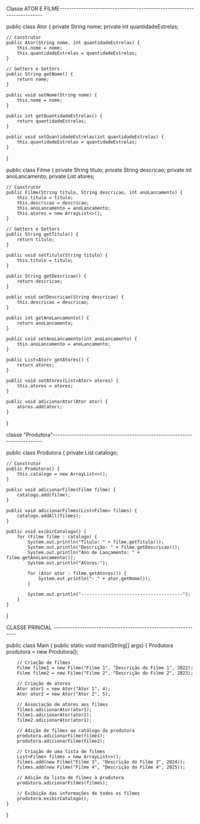 Classe ATOR E FILME-----------------------------------------------------------------------

public class Ator {
    private String nome;
    private int quantidadeEstrelas;
    
    // Construtor
    public Ator(String nome, int quantidadeEstrelas) {
        this.nome = nome;
        this.quantidadeEstrelas = quantidadeEstrelas;
    }
    
    // Getters e Setters
    public String getNome() {
        return nome;
    }
    
    public void setNome(String nome) {
        this.nome = nome;
    }
    
    public int getQuantidadeEstrelas() {
        return quantidadeEstrelas;
    }
    
    public void setQuantidadeEstrelas(int quantidadeEstrelas) {
        this.quantidadeEstrelas = quantidadeEstrelas;
    }
}

public class Filme {
    private String titulo;
    private String descricao;
    private int anoLancamento;
    private List<Ator> atores;
    
    // Construtor
    public Filme(String titulo, String descricao, int anoLancamento) {
        this.titulo = titulo;
        this.descricao = descricao;
        this.anoLancamento = anoLancamento;
        this.atores = new ArrayList<>();
    }
    
    // Getters e Setters
    public String getTitulo() {
        return titulo;
    }
    
    public void setTitulo(String titulo) {
        this.titulo = titulo;
    }
    
    public String getDescricao() {
        return descricao;
    }
    
    public void setDescricao(String descricao) {
        this.descricao = descricao;
    }
    
    public int getAnoLancamento() {
        return anoLancamento;
    }
    
    public void setAnoLancamento(int anoLancamento) {
        this.anoLancamento = anoLancamento;
    }
    
    public List<Ator> getAtores() {
        return atores;
    }
    
    public void setAtores(List<Ator> atores) {
        this.atores = atores;
    }
    
    public void adicionarAtor(Ator ator) {
        atores.add(ator);
    }
}

 classe "Produtora"-------------------------------------------------------------------------
  
  public class Produtora {
    private List<Filme> catalogo;
    
    // Construtor
    public Produtora() {
        this.catalogo = new ArrayList<>();
    }
    
    public void adicionarFilme(Filme filme) {
        catalogo.add(filme);
    }
    
    public void adicionarFilmes(List<Filme> filmes) {
        catalogo.addAll(filmes);
    }
    
    public void exibirCatalogo() {
        for (Filme filme : catalogo) {
            System.out.println("Título: " + filme.getTitulo());
            System.out.println("Descrição: " + filme.getDescricao());
            System.out.println("Ano de Lançamento: " + filme.getAnoLancamento());
            System.out.println("Atores:");
            
            for (Ator ator : filme.getAtores()) {
                System.out.println("- " + ator.getNome());
            }
            
            System.out.println("--------------------------------------");
        }
    }
}
  
CLASSE PRINCIAL --------------------------------------------------------------
  
  public class Main {
    public static void main(String[] args) {
        Produtora produtora = new Produtora();
        
        // Criação de filmes
        Filme filme1 = new Filme("Filme 1", "Descrição do Filme 1", 2022);
        Filme filme2 = new Filme("Filme 2", "Descrição do Filme 2", 2023);
        
        // Criação de atores
        Ator ator1 = new Ator("Ator 1", 4);
        Ator ator2 = new Ator("Ator 2", 5);
        
        // Associação de atores aos filmes
        filme1.adicionarAtor(ator1);
        filme1.adicionarAtor(ator2);
        filme2.adicionarAtor(ator1);
        
        // Adição de filmes ao catálogo da produtora
        produtora.adicionarFilme(filme1);
        produtora.adicionarFilme(filme2);
        
        // Criação de uma lista de filmes
        List<Filme> filmes = new ArrayList<>();
        filmes.add(new Filme("Filme 3", "Descrição do Filme 3", 2024));
        filmes.add(new Filme("Filme 4", "Descrição do Filme 4", 2025));
        
        // Adição da lista de filmes à produtora
        produtora.adicionarFilmes(filmes);
        
        // Exibição das informações de todos os filmes
        produtora.exibirCatalogo();
    }
}

  
